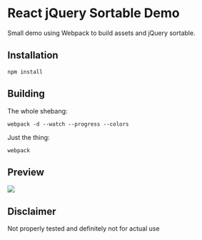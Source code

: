 # React jQuery Sortable Demo

Small demo using Webpack to build assets and jQuery sortable.

## Installation

`npm install`

## Building

The whole shebang:

`webpack -d --watch --progress --colors`

Just the thing:

`webpack`

## Preview

![](http://media-cache-ec0.pinimg.com/originals/6b/c0/26/6bc026f3a982c2970465c58b7b91bb77.jpg)

## Disclaimer

Not properly tested and definitely not for actual use
